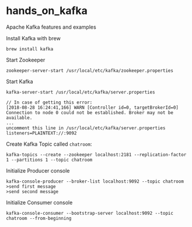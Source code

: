 # hands_on_kafka

Apache Kafka features and examples

Install Kafka with brew
```
brew install kafka
```
Start Zookeeper
```
zookeeper-server-start /usr/local/etc/kafka/zookeeper.properties
```
Start Kafka
```
kafka-server-start /usr/local/etc/kafka/server.properties

// In case of getting this error:
[2018-08-28 16:24:41,166] WARN [Controller id=0, targetBrokerId=0] 
Connection to node 0 could not be established. Broker may not be available. 
...
uncomment this line in /usr/local/etc/kafka/server.properties
listeners=PLAINTEXT://:9092
```
Create Kafka Topic called `chatroom`:
```
kafka-topics --create --zookeeper localhost:2181 --replication-factor 1 --partitions 1 --topic chatroom
```
Initialize Producer console
```
kafka-console-producer --broker-list localhost:9092 --topic chatroom
>send first message
>send second message
```
Initialize Consumer console
```
kafka-console-consumer --bootstrap-server localhost:9092 --topic chatroom --from-beginning
```
